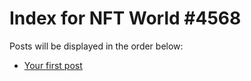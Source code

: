 # Index for NFT World #4568
Posts will be displayed in the order below:

- [Your first post](./001-first.md)

